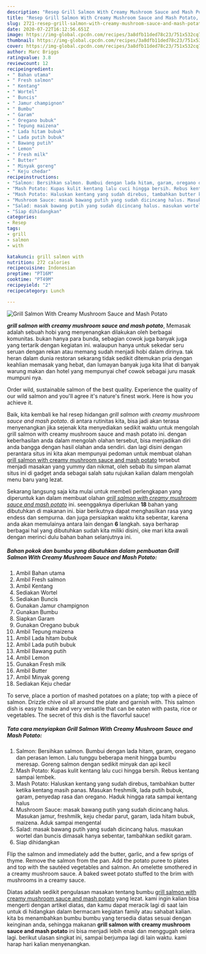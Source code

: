 ```yaml
---
description: "Resep Grill Salmon With Creamy Mushroom Sauce and Mash Potato, Enak Banget"
title: "Resep Grill Salmon With Creamy Mushroom Sauce and Mash Potato, Enak Banget"
slug: 2721-resep-grill-salmon-with-creamy-mushroom-sauce-and-mash-potato-enak-banget
date: 2020-07-22T16:12:56.651Z
image: https://img-global.cpcdn.com/recipes/3a8dfb11ded78c23/751x532cq70/grill-salmon-with-creamy-mushroom-sauce-and-mash-potato-foto-resep-utama.jpg
thumbnail: https://img-global.cpcdn.com/recipes/3a8dfb11ded78c23/751x532cq70/grill-salmon-with-creamy-mushroom-sauce-and-mash-potato-foto-resep-utama.jpg
cover: https://img-global.cpcdn.com/recipes/3a8dfb11ded78c23/751x532cq70/grill-salmon-with-creamy-mushroom-sauce-and-mash-potato-foto-resep-utama.jpg
author: Marc Briggs
ratingvalue: 3.8
reviewcount: 12
recipeingredient:
- " Bahan utama"
- " Fresh salmon"
- " Kentang"
- " Wortel"
- " Buncis"
- " Jamur champignon"
- " Bumbu"
- " Garam"
- " Oregano bubuk"
- " Tepung maizena"
- " Lada hitam bubuk"
- " Lada putih bubuk"
- " Bawang putih"
- " Lemon"
- " Fresh milk"
- " Butter"
- " Minyak goreng"
- " Keju chedar"
recipeinstructions:
- "Salmon: Bersihkan salmon. Bumbui dengan lada hitam, garam, oregano dan perasan lemon. Lalu tunggu beberapa menit hingga bumbu meresap. Goreng salmon dengan sedikit minyak dan api kecil"
- "Mash Potato: Kupas kulit kentang lalu cuci hingga bersih. Rebus kentang sampai lembek."
- "Mash Potato: Haluskan kentang yang sudah direbus, tambahkan butter ketika kentang masih panas. Masukan freshmilk, lada putih bubuk, garam, penyedap rasa dan oregano. Haduk hingga rata sampai kentang halus"
- "Mushroom Sauce: masak bawang putih yang sudah dicincang halus. Masukan jamur, freshmilk, keju chedar parut, garam, lada hitam bubuk, maizena. Aduk sampai mengental"
- "Salad: masak bawang putih yang sudah dicincang halus. masukan wortel dan buncis dimasak hanya sebentar, tambahkan sedikit garam."
- "Siap dihidangkan"
categories:
- Resep
tags:
- grill
- salmon
- with

katakunci: grill salmon with 
nutrition: 272 calories
recipecuisine: Indonesian
preptime: "PT16M"
cooktime: "PT49M"
recipeyield: "2"
recipecategory: Lunch

---
```



![Grill Salmon With Creamy Mushroom Sauce and Mash Potato](https://img-global.cpcdn.com/recipes/3a8dfb11ded78c23/751x532cq70/grill-salmon-with-creamy-mushroom-sauce-and-mash-potato-foto-resep-utama.jpg)

<b><i>grill salmon with creamy mushroom sauce and mash potato</i></b>, Memasak adalah sebuah hobi yang menyenangkan dilakukan oleh berbagai komunitas. bukan hanya para bunda, sebagian cowok juga banyak juga yang tertarik dengan kegiatan ini. walaupun hanya untuk sekedar seru seruan dengan rekan atau memang sudah menjadi hobi dalam dirinya. tak heran dalam dunia restoran sekarang tidak sedikit ditemukan pria dengan keahlian memasak yang hebat, dan lumayan banyak juga kita lihat di banyak warung makan dan hotel yang mempunyai chef cowok sebagai juru masak mumpuni nya.

Order wild, sustainable salmon of the best quality. Experience the quality of our wild salmon and you&#39;ll agree it&#39;s nature&#39;s finest work. Here is how you achieve it.

Baik, kita kembali ke hal resep hidangan <i>grill salmon with creamy mushroom sauce and mash potato</i>. di antara rutinitas kita, bisa jadi akan terasa menyenangkan jika sejenak kita menyediakan sedikit waktu untuk mengolah grill salmon with creamy mushroom sauce and mash potato ini. dengan keberhasilan anda dalam mengolah olahan tersebut, bisa menjadikan diri anda bangga dengan hasil olahan anda sendiri. dan lagi disini dengan perantara situs ini kita akan mempunyai pedoman untuk membuat olahan <u>grill salmon with creamy mushroom sauce and mash potato</u> tersebut menjadi masakan yang yummy dan nikmat, oleh sebab itu simpan alamat situs ini di gadget anda sebagai salah satu rujukan kalian dalam mengolah menu baru yang lezat.


Sekarang langsung saja kita mulai untuk membeli perlengkapan yang diperuntuk kan dalam membuat olahan <u><i>grill salmon with creamy mushroom sauce and mash potato</i></u> ini. seenggaknya diperlukan <b>18</b> bahan yang dibutuhkan di makanan ini. biar berikutnya dapat menghasilkan rasa yang endess dan sempurna. dan juga persiapkan waktu kita sebentar, karena anda akan memulainya antara lain dengan <b>6</b> langkah. saya berharap berbagai hal yang dibutuhkan sudah kita miliki disini, oke mari kita awali dengan merinci dulu bahan bahan selanjutnya ini.

<!--inarticleads1-->

##### Bahan pokok dan bumbu yang dibutuhkan dalam pembuatan Grill Salmon With Creamy Mushroom Sauce and Mash Potato:

1. Ambil  Bahan utama
1. Ambil  Fresh salmon
1. Ambil  Kentang
1. Sediakan  Wortel
1. Sediakan  Buncis
1. Gunakan  Jamur champignon
1. Gunakan  Bumbu
1. Siapkan  Garam
1. Gunakan  Oregano bubuk
1. Ambil  Tepung maizena
1. Ambil  Lada hitam bubuk
1. Ambil  Lada putih bubuk
1. Ambil  Bawang putih
1. Ambil  Lemon
1. Gunakan  Fresh milk
1. Ambil  Butter
1. Ambil  Minyak goreng
1. Sediakan  Keju chedar


To serve, place a portion of mashed potatoes on a plate; top with a piece of salmon. Drizzle chive oil all around the plate and garnish with. This salmon dish is easy to make and very versatile that can be eaten with pasta, rice or vegetables. The secret of this dish is the flavorful sauce! 

<!--inarticleads2-->

##### Tata cara menyiapkan Grill Salmon With Creamy Mushroom Sauce and Mash Potato:

1. Salmon: Bersihkan salmon. Bumbui dengan lada hitam, garam, oregano dan perasan lemon. Lalu tunggu beberapa menit hingga bumbu meresap. Goreng salmon dengan sedikit minyak dan api kecil
1. Mash Potato: Kupas kulit kentang lalu cuci hingga bersih. Rebus kentang sampai lembek.
1. Mash Potato: Haluskan kentang yang sudah direbus, tambahkan butter ketika kentang masih panas. Masukan freshmilk, lada putih bubuk, garam, penyedap rasa dan oregano. Haduk hingga rata sampai kentang halus
1. Mushroom Sauce: masak bawang putih yang sudah dicincang halus. Masukan jamur, freshmilk, keju chedar parut, garam, lada hitam bubuk, maizena. Aduk sampai mengental
1. Salad: masak bawang putih yang sudah dicincang halus. masukan wortel dan buncis dimasak hanya sebentar, tambahkan sedikit garam.
1. Siap dihidangkan


Flip the salmon and immediately add the butter, garlic, and a few sprigs of thyme. Remove the salmon from the pan. Add the potato puree to plates and top with the sautéed vegetables and salmon. An omelette smothered in a creamy mushroom sauce. A baked sweet potato stuffed to the brim with mushrooms in a creamy sauce. 

Diatas adalah sedikit pengulasan masakan tentang bumbu <u>grill salmon with creamy mushroom sauce and mash potato</u> yang lezat. kami ingin kalian bisa mengerti dengan artikel diatas, dan kamu dapat meracik lagi di saat lain untuk di hidangkan dalam bermacam kegiatan family atau sahabat kalian. kita bs menambahkan bumbu bumbu yang tersedia diatas sesuai dengan keinginan anda, sehingga makanan <b>grill salmon with creamy mushroom sauce and mash potato</b> ini bisa menjadi lebih enak dan menggugah selera lagi. berikut ulasan singkat ini, sampai berjumpa lagi di lain waktu. kami harap hari kalian menyenangkan.
